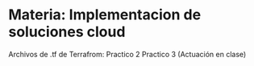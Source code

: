 # Materia: Implementacion de soluciones cloud

Archivos de .tf de Terrafrom:
Practico 2
Practico 3 (Actuación en clase)
